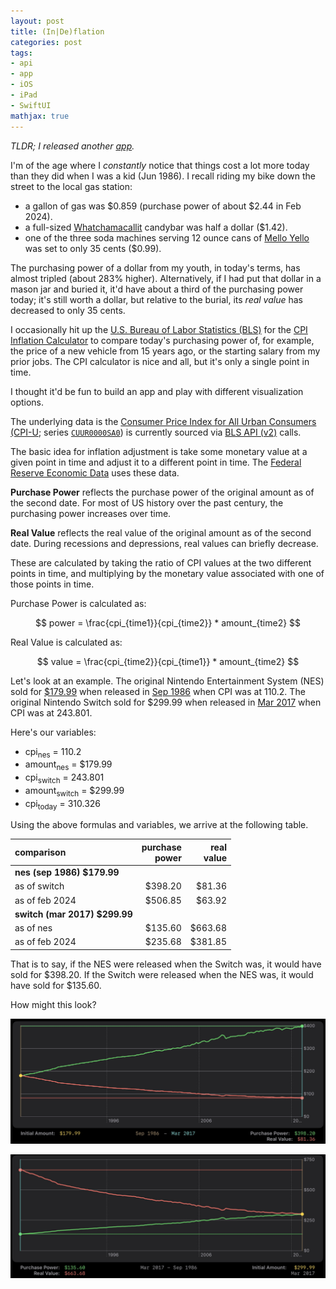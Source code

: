 ```yaml
---
layout: post
title: (In|De)flation
categories: post
tags:
- api
- app
- iOS
- iPad
- SwiftUI
mathjax: true
---
```


_TLDR; I released another [app](/flation/)._

I'm of the age where I _constantly_ notice that things cost a lot more today than they did when I was a kid (Jun 1986).
I recall riding my bike down the street to the local gas station:

- a gallon of gas was \$0.859 (purchase power of about \$2.44 in Feb 2024).
- a full-sized [Whatchamacallit](https://www.hersheyland.com/whatchamacallit) candybar was half a dollar (\$1.42).
- one of the three soda machines serving 12 ounce cans of [Mello Yello](https://www.coca-cola.com/us/en/brands/melloyello) was set to only 35 cents (\$0.99).

The purchasing power of a dollar from my youth, in today's terms, has almost tripled (about 283% higher).
Alternatively, if I had put that dollar in a mason jar and buried it, it'd have about a third of the purchasing power today; it's still worth a dollar, but relative to the burial, its _real value_ has decreased to only 35 cents.

I occasionally hit up the [U.S. Bureau of Labor Statistics (BLS)](https://www.bls.gov/) for the [CPI Inflation Calculator](https://www.bls.gov/data/inflation_calculator.htm) to compare today's purchasing power of, for example, the price of a new vehicle from 15 years ago, or the starting salary from my prior jobs.
The CPI calculator is nice and all, but it's only a single point in time.

I thought it'd be fun to build an app and play with different visualization options.

<!-- more -->

The underlying data is the [Consumer Price Index for All Urban Consumers (CPI-U](https://www.bls.gov/cpi/); series [`CUUR0000SA0`](https://data.bls.gov/timeseries/CUUR0000SA0)) is currently sourced via [BLS API (v2)](https://www.bls.gov/developers/api_signature_v2.htm#parameters) calls.

The basic idea for inflation adjustment is take some monetary value at a given point in time and adjust it to a different point in time.
The [Federal Reserve Economic Data](https://fred.stlouisfed.org/series/CPIAUCSL) uses these data.

**Purchase Power** reflects the purchase power of the original amount as of the second date.
For most of US history over the past century, the purchasing power increases over time.


**Real Value** reflects the real value of the original amount as of the second date.
During recessions and depressions, real values can briefly decrease.

These are calculated by taking the ratio of CPI values at the two different points in time, and multiplying by the monetary value associated with one of those points in time.

Purchase Power is calculated as:

$$
power = \frac{cpi_{time1}}{cpi_{time2}} * amount_{time2}
$$

Real Value is calculated as:

$$
value = \frac{cpi_{time2}}{cpi_{time1}} * amount_{time2}
$$


Let's look at an example.
The original Nintendo Entertainment System (NES) sold for [\$179.99](https://retroonly.com/how-much-did-nes-games-cost-in-the-80s/) when released in [Sep 1986](https://en.wikipedia.org/wiki/Nintendo_Entertainment_System#North_American_release) when CPI was at 110.2.
The original Nintendo Switch sold for \$299.99 when released in [Mar 2017](https://en.wikipedia.org/wiki/Nintendo_Switch#Release) when CPI was at 243.801.

Here's our variables:

- cpi<sub>nes</sub> = 110.2
- amount<sub>nes</sub> = \$179.99
- cpi<sub>switch</sub> = 243.801
- amount<sub>switch</sub> = \$299.99
- cpi<sub>today</sub> = 310.326

Using the above formulas and variables, we arrive at the following table.

| comparison          |  purchase<br>power | real<br>value |
| :------------------ |  ---------: | ------------: |
| **nes (sep 1986) $179.99** |
| as of switch       |  $398.20           | $81.36        |
| as of feb 2024     |  $506.85           | $63.92        |
| **switch (mar 2017) $299.99** |
| as of nes       | $135.60           | $663.68       |
| as of feb 2024  | $235.68           | $381.85       |

That is to say, if the NES were released when the Switch was, it would have sold for \$398.20.
If the Switch were released when the NES was, it would have sold for \$135.60.

How might this look?

![](/assets/img/2024-flation-nes-to-switch.jpeg)

![](/assets/img/2024-flation-switch-to-nes.jpeg)
